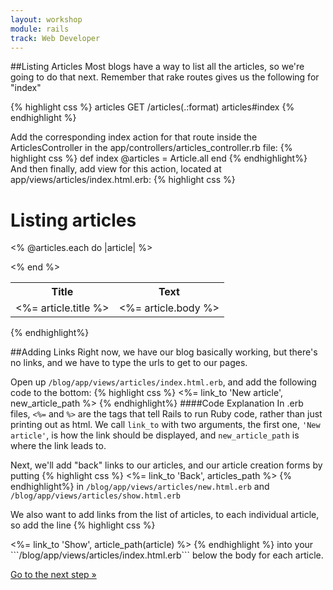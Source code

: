 ```yaml
---
layout: workshop
module: rails
track: Web Developer
---
```

##Listing Articles
Most blogs have a way to list all the articles, so we're going to do that next.
Remember that rake routes gives us the following for "index"

{% highlight css %}
articles GET    /articles(.:format)          articles#index
{% endhighlight %}

Add the corresponding index action for that route inside the ArticlesController in the app/controllers/articles_controller.rb file:
{% highlight css %}
def index
  @articles = Article.all
end
{% endhighlight%}
And then finally, add view for this action, located at app/views/articles/index.html.erb:
{% highlight css %}
<h1>Listing articles</h1>
 
<table>
  <tr>
    <th>Title</th>
    <th>Text</th>
  </tr>
 
  <% @articles.each do |article| %>
    <tr>
      <td><%= article.title %></td>
      <td><%= article.body %></td>
    </tr>
  <% end %>
</table>
{% endhighlight%}

##Adding Links
Right now, we have our blog basically working, but there's no links, and we have to type the urls to get to our pages.


Open up ```/blog/app/views/articles/index.html.erb```, and add the following code to the bottom:
{% highlight css %}
<%= link_to 'New article', new_article_path %>
{% endhighlight%}
####Code Explanation
In .erb files, ```<%=``` and ```%>``` are the tags that tell Rails to run Ruby code, rather than just printing out as html.
We call ```link_to``` with two arguments, the first one, ```'New article'```, is how the link should be displayed, and ```new_article_path``` is where the link leads to.

Next, we'll add "back" links to our articles, and our article creation forms by putting
{% highlight css %}
<%= link_to 'Back', articles_path %>
{% endhighlight%}
in ```/blog/app/views/articles/new.html.erb``` and ```/blog/app/views/articles/show.html.erb```

We also want to add links from the list of articles, to each individual article, so add the line
{% highlight css %}
<td><%= link_to 'Show', article_path(article) %></td>
{% endhighlight %}
into your ```/blog/app/views/articles/index.html.erb``` below the body for each article.

<p class="codelab-paging">
  <a href="../rails-7">Go to the next step &raquo;</a>
</p>